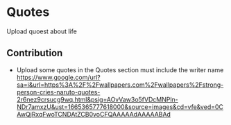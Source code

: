 # Quotes
Upload quoest about life

## Contribution
- Upload some quotes in the Quotes section must include the writer name
https://www.google.com/url?sa=i&url=https%3A%2F%2Fwallpapers.com%2Fwallpapers%2Fstrong-person-cries-naruto-quotes-2r6nez9crsucg9wq.html&psig=AOvVaw3o5fVDcMNPln-NDr7amxzU&ust=1665365777618000&source=images&cd=vfe&ved=0CAwQjRxqFwoTCNDAtZCB0voCFQAAAAAdAAAAABAd
